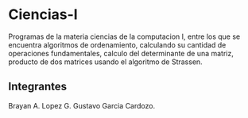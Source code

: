 # Ciencias-I
Programas de la materia ciencias de la computacion I, entre los que se encuentra algoritmos de ordenamiento, calculando su cantidad de operaciones fundamentales, calculo del determinante de una matriz, producto de dos matrices usando el algoritmo de Strassen.

## Integrantes
Brayan A. Lopez G.
Gustavo Garcia Cardozo.
